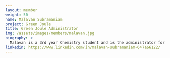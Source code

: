 ```yaml
---
layout: member
weight: 50
name: Malavan Subramaniam
project: Green Joule
title: Green Joule Administrator
img: /assets/images/members/malavan.jpg
biography: >
  Malavan is a 3rd year Chemistry student and is the administrator for UBC Envision’s Algae team. He has a significant interest in the environment and the many solutions that have been proposed to better manage its health, including alternative energy sources such as biofuels. The opportunity to gain further insight into this fascinating idea by joining this team was overly compelling.  
linkedin: https://www.linkedin.com/in/malavan-subramaniam-647a66122/
---
```

